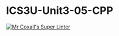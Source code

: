 # ICS3U-Unit3-05-CPP

[![Mr Coxall's Super Linter](https://github.com/Kyanh-Pham/ICS3U-Unit3-05-CPP/workflows/Mr%20Coxall's%20Super%20Linter/badge.svg)](https://github.com/Kyanh-Pham/ICS3U-Unit3-05-CPP/actions/)
